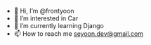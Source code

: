 - 👋 Hi, I’m @frontyoon
- 👀 I’m interested in Car
- 🌱 I’m currently learning Django
- 📫 How to reach me <seyoon.dev@gmail.com>
